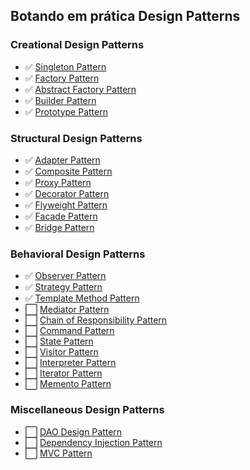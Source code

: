 ## Botando em prática Design Patterns

### Creational Design Patterns

- :white_check_mark: [Singleton Pattern](https://www.journaldev.com/1377/java-singleton-design-pattern-best-practices-examples)
- :white_check_mark: [Factory Pattern](https://www.journaldev.com/1392/factory-design-pattern-in-java)
- :white_check_mark: [Abstract Factory Pattern](https://www.journaldev.com/1418/abstract-factory-design-pattern-in-java)
- :white_check_mark: [Builder Pattern](https://www.journaldev.com/1425/builder-design-pattern-in-java)
- :white_check_mark: [Prototype Pattern](https://www.journaldev.com/1440/prototype-design-pattern-in-java)

### Structural Design Patterns

- :white_check_mark: [Adapter Pattern](https://www.journaldev.com/1487/adapter-design-pattern-java)
- :white_check_mark: [Composite Pattern](https://www.journaldev.com/1535/composite-design-pattern-in-java)
- :white_check_mark: [Proxy Pattern](https://www.journaldev.com/1572/proxy-design-pattern)
- :white_check_mark: [Decorator Pattern](https://www.journaldev.com/1540/decorator-design-pattern-in-java-example)
- :white_check_mark: [Flyweight Pattern](https://www.journaldev.com/1562/flyweight-design-pattern-java)
- :white_check_mark: [Facade Pattern](https://www.journaldev.com/1557/facade-design-pattern-in-java)
- :white_check_mark: [Bridge Pattern](https://refactoring.guru/pt-br/design-patterns/bridge)

### Behavioral Design Patterns

- :white_check_mark: [Observer Pattern](https://refactoring.guru/design-patterns/observer)
- :white_check_mark: [Strategy Pattern](https://refactoring.guru/design-patterns/strategy)
- :white_check_mark: [Template Method Pattern](https://refactoring.guru/pt-br/design-patterns/template-method)
- :white_large_square: [Mediator Pattern]()
- :white_large_square: [Chain of Responsibility Pattern]()
- :white_large_square: [Command Pattern]()
- :white_large_square: [State Pattern]()
- :white_large_square: [Visitor Pattern]()
- :white_large_square: [Interpreter Pattern]()
- :white_large_square: [Iterator Pattern]()
- :white_large_square: [Memento Pattern]()

### Miscellaneous Design Patterns

- :white_large_square: [DAO Design Pattern]()
- :white_large_square: [Dependency Injection Pattern]()
- :white_large_square: [MVC Pattern]()
